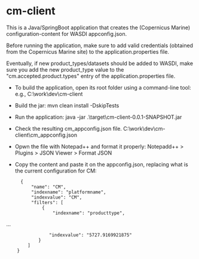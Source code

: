 # cm-client

This is a Java/SpringBoot application that creates the (Copernicus Marine) configuration-content for WASDI appconfig.json.

Before running the application, make sure to add valid credentials (obtained from the Copernicus Marine site) to the application.properties file.

Eventually, if new product_types/datasets should be added to WASDI, make sure you add the new product_type value to the "cm.accepted.product.types" entry of the application.properties file.


- To build the application, open its root folder using a command-line tool: 
e.g., C:\work\dev\cm-client

- Build the jar:
mvn clean install -DskipTests

- Run the application:
java -jar .\target\cm-client-0.0.1-SNAPSHOT.jar

- Check the resulting cm_appconfig.json file.
C:\work\dev\cm-client\cm_appconfig.json

- Opwn the file with Notepad++ and format it properly:
Notepadd++ > Plugins > JSON Viewer > Format JSON

- Copy the content and paste it on the appconfig.json, replacing what is the current configuration for CM:

        {
            "name": "CM",
            "indexname": "platformname",
            "indexvalue": "CM",
            "filters": [
                {
                    "indexname": "producttype",

...

                    "indexvalue": "5727.9169921875"
                }
            ]
        }
